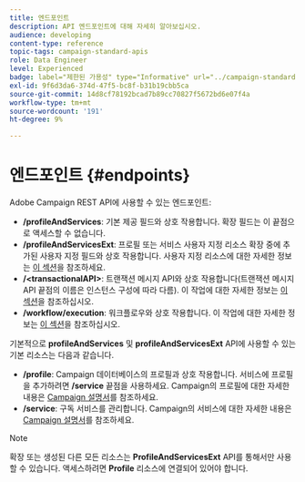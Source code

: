 ```yaml
---
title: 엔드포인트
description: API 엔드포인트에 대해 자세히 알아보십시오.
audience: developing
content-type: reference
topic-tags: campaign-standard-apis
role: Data Engineer
level: Experienced
badge: label="제한된 가용성" type="Informative" url="../campaign-standard-migration-home.md" tooltip="마이그레이션된 사용자 Campaign Standard으로 제한됨"
exl-id: 9f6d3da6-374d-47f5-bc8f-b31b19cbb5ca
source-git-commit: 14d8cf78192bcad7b89cc70827f5672bd6e07f4a
workflow-type: tm+mt
source-wordcount: '191'
ht-degree: 9%

---
```


# 엔드포인트 {#endpoints}

Adobe Campaign REST API에 사용할 수 있는 엔드포인트:

* **/profileAndServices**: 기본 제공 필드와 상호 작용합니다. 확장 필드는 이 끝점으로 액세스할 수 없습니다.
* **/profileAndServicesExt**: 프로필 또는 서비스 사용자 지정 리소스 확장 중에 추가된 사용자 지정 필드와 상호 작용합니다. 사용자 지정 리소스에 대한 자세한 정보는 [이 섹션](custom-resources.md)을 참조하세요.
* **/&lt;transactionalAPI>**: 트랜잭션 메시지 API와 상호 작용합니다(트랜잭션 메시지 API 끝점의 이름은 인스턴스 구성에 따라 다름). 이 작업에 대한 자세한 정보는 [이 섹션](managing-transactional-messages.md)을 참조하십시오.
* **/workflow/execution**: 워크플로우와 상호 작용합니다. 이 작업에 대한 자세한 정보는 [이 섹션](controlling-a-workflow.md)을 참조하십시오.

기본적으로 **profileAndServices** 및 **profileAndServicesExt** API에 사용할 수 있는 기본 리소스는 다음과 같습니다.

* **/profile**: Campaign 데이터베이스의 프로필과 상호 작용합니다. 서비스에 프로필을 추가하려면 **/service** 끝점을 사용하세요. Campaign의 프로필에 대한 자세한 내용은 [Campaign 설명서](https://helpx.adobe.com/kr/campaign/standard/audiences/using/about-profiles.html)를 참조하세요.
* **/service**: 구독 서비스를 관리합니다. Campaign의 서비스에 대한 자세한 내용은 [Campaign 설명서](https://helpx.adobe.com/kr/campaign/standard/audiences/using/creating-a-service.html)를 참조하세요.

>[!NOTE]
>
>확장 또는 생성된 다른 모든 리소스는 **ProfileAndServicesExt** API를 통해서만 사용할 수 있습니다. 액세스하려면 **Profile** 리소스에 연결되어 있어야 합니다.
